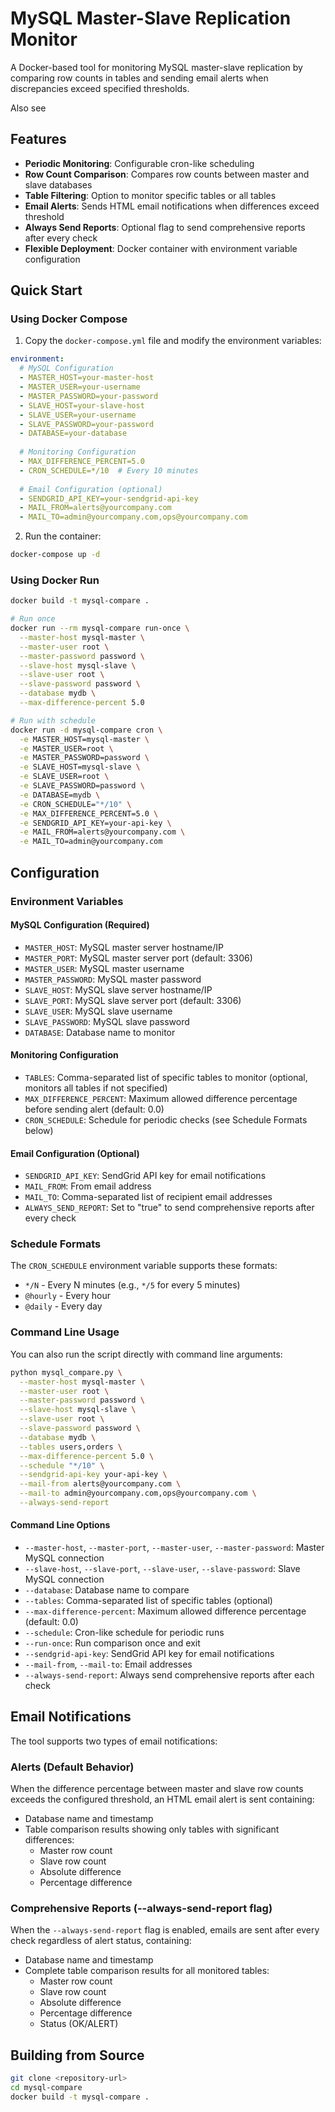 # MySQL Master-Slave Replication Monitor

A Docker-based tool for monitoring MySQL master-slave replication by comparing row counts in tables and sending email alerts when discrepancies exceed specified thresholds.

Also see

## Features

- **Periodic Monitoring**: Configurable cron-like scheduling
- **Row Count Comparison**: Compares row counts between master and slave databases
- **Table Filtering**: Option to monitor specific tables or all tables
- **Email Alerts**: Sends HTML email notifications when differences exceed threshold
- **Always Send Reports**: Optional flag to send comprehensive reports after every check
- **Flexible Deployment**: Docker container with environment variable configuration

## Quick Start

### Using Docker Compose

1. Copy the `docker-compose.yml` file and modify the environment variables:

```yaml
environment:
  # MySQL Configuration
  - MASTER_HOST=your-master-host
  - MASTER_USER=your-username
  - MASTER_PASSWORD=your-password
  - SLAVE_HOST=your-slave-host
  - SLAVE_USER=your-username  
  - SLAVE_PASSWORD=your-password
  - DATABASE=your-database
  
  # Monitoring Configuration
  - MAX_DIFFERENCE_PERCENT=5.0
  - CRON_SCHEDULE=*/10  # Every 10 minutes
  
  # Email Configuration (optional)
  - SENDGRID_API_KEY=your-sendgrid-api-key
  - MAIL_FROM=alerts@yourcompany.com
  - MAIL_TO=admin@yourcompany.com,ops@yourcompany.com
```

2. Run the container:

```bash
docker-compose up -d
```

### Using Docker Run

```bash
docker build -t mysql-compare .

# Run once
docker run --rm mysql-compare run-once \
  --master-host mysql-master \
  --master-user root \
  --master-password password \
  --slave-host mysql-slave \
  --slave-user root \
  --slave-password password \
  --database mydb \
  --max-difference-percent 5.0

# Run with schedule
docker run -d mysql-compare cron \
  -e MASTER_HOST=mysql-master \
  -e MASTER_USER=root \
  -e MASTER_PASSWORD=password \
  -e SLAVE_HOST=mysql-slave \
  -e SLAVE_USER=root \
  -e SLAVE_PASSWORD=password \
  -e DATABASE=mydb \
  -e CRON_SCHEDULE="*/10" \
  -e MAX_DIFFERENCE_PERCENT=5.0 \
  -e SENDGRID_API_KEY=your-api-key \
  -e MAIL_FROM=alerts@yourcompany.com \
  -e MAIL_TO=admin@yourcompany.com
```

## Configuration

### Environment Variables

#### MySQL Configuration (Required)
- `MASTER_HOST`: MySQL master server hostname/IP
- `MASTER_PORT`: MySQL master server port (default: 3306)
- `MASTER_USER`: MySQL master username
- `MASTER_PASSWORD`: MySQL master password
- `SLAVE_HOST`: MySQL slave server hostname/IP
- `SLAVE_PORT`: MySQL slave server port (default: 3306)
- `SLAVE_USER`: MySQL slave username
- `SLAVE_PASSWORD`: MySQL slave password
- `DATABASE`: Database name to monitor

#### Monitoring Configuration
- `TABLES`: Comma-separated list of specific tables to monitor (optional, monitors all tables if not specified)
- `MAX_DIFFERENCE_PERCENT`: Maximum allowed difference percentage before sending alert (default: 0.0)
- `CRON_SCHEDULE`: Schedule for periodic checks (see Schedule Formats below)

#### Email Configuration (Optional)
- `SENDGRID_API_KEY`: SendGrid API key for email notifications
- `MAIL_FROM`: From email address
- `MAIL_TO`: Comma-separated list of recipient email addresses
- `ALWAYS_SEND_REPORT`: Set to "true" to send comprehensive reports after every check

### Schedule Formats

The `CRON_SCHEDULE` environment variable supports these formats:

- `*/N` - Every N minutes (e.g., `*/5` for every 5 minutes)
- `@hourly` - Every hour
- `@daily` - Every day

### Command Line Usage

You can also run the script directly with command line arguments:

```bash
python mysql_compare.py \
  --master-host mysql-master \
  --master-user root \
  --master-password password \
  --slave-host mysql-slave \
  --slave-user root \
  --slave-password password \
  --database mydb \
  --tables users,orders \
  --max-difference-percent 5.0 \
  --schedule "*/10" \
  --sendgrid-api-key your-api-key \
  --mail-from alerts@yourcompany.com \
  --mail-to admin@yourcompany.com,ops@yourcompany.com \
  --always-send-report
```

#### Command Line Options

- `--master-host`, `--master-port`, `--master-user`, `--master-password`: Master MySQL connection
- `--slave-host`, `--slave-port`, `--slave-user`, `--slave-password`: Slave MySQL connection  
- `--database`: Database name to compare
- `--tables`: Comma-separated list of specific tables (optional)
- `--max-difference-percent`: Maximum allowed difference percentage (default: 0.0)
- `--schedule`: Cron-like schedule for periodic runs
- `--run-once`: Run comparison once and exit
- `--sendgrid-api-key`: SendGrid API key for email notifications
- `--mail-from`, `--mail-to`: Email addresses
- `--always-send-report`: Always send comprehensive reports after each check

## Email Notifications

The tool supports two types of email notifications:

### Alerts (Default Behavior)
When the difference percentage between master and slave row counts exceeds the configured threshold, an HTML email alert is sent containing:

- Database name and timestamp
- Table comparison results showing only tables with significant differences:
  - Master row count
  - Slave row count  
  - Absolute difference
  - Percentage difference

### Comprehensive Reports (--always-send-report flag)
When the `--always-send-report` flag is enabled, emails are sent after every check regardless of alert status, containing:

- Database name and timestamp
- Complete table comparison results for all monitored tables:
  - Master row count
  - Slave row count
  - Absolute difference
  - Percentage difference
  - Status (OK/ALERT)


## Building from Source

```bash
git clone <repository-url>
cd mysql-compare
docker build -t mysql-compare .
```

